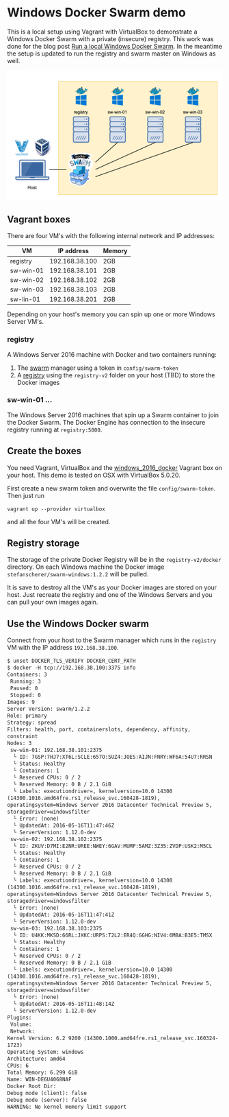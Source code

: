 # Windows Docker Swarm demo

This is a local setup using Vagrant with VirtualBox to demonstrate a Windows Docker Swarm with a private (insecure) registry. This work was done for the blog post [Run a local Windows Docker Swarm](https://stefanscherer.github.io/build-your-local-windows-docker-swarm/). In the meantime the setup is updated to run the registry and swarm master on Windows as well.

![Windows Docker Swarm demo](images/windows_swarm_demo.png)

## Vagrant boxes

There are four VM's with the following internal network and IP addresses:

| VM        | IP address     | Memory |
|-----------|----------------|--------|
| registry  | 192.168.38.100 | 2GB    |
| sw-win-01 | 192.168.38.101 | 2GB    |
| sw-win-02 | 192.168.38.102 | 2GB    |
| sw-win-03 | 192.168.38.103 | 2GB    |
| sw-lin-01 | 192.168.38.201 | 2GB    |

Depending on your host's memory you can spin up one or more Windows Server VM's.

### registry

A Windows Server 2016 machine with Docker and two containers running:

1. The [swarm](https://github.com/StefanScherer/dockerfiles-windows/tree/master/swarm) manager using a token in `config/swarm-token`
2. A [registry](https://github.com/StefanScherer/dockerfiles-windows/tree/master/registry) using the `registry-v2` folder on your host (TBD) to store the Docker images

### sw-win-01 ...

The Windows Server 2016 machines that spin up a Swarm container to join the Docker Swarm.
The Docker Engine has connection to the insecure registry running at `registry:5000`.

## Create the boxes

You need Vagrant, VirtualBox and the [windows_2016_docker](https://github.com/StefanScherer/packer-windows) Vagrant box on your host.
This demo is tested on OSX with VirtualBox 5.0.20.

First create a new swarm token and overwrite the file `config/swarm-token`.
Then just run

```
vagrant up --provider virtualbox
```

and all the four VM's will be created.

## Registry storage

The storage of the private Docker Registry will be in the `registry-v2/docker` directory. On each Windows machine the Docker image `stefanscherer/swarm-windows:1.2.2` will be pulled.

It is save to destroy all the VM's as your Docker images are stored on your host.
Just recreate the registry and one of the Windows Servers and you can pull your own images again.

## Use the Windows Docker swarm

Connect from your host to the Swarm manager which runs in the `registry` VM with the IP address `192.168.38.100`.

```
$ unset DOCKER_TLS_VERIFY DOCKER_CERT_PATH
$ docker -H tcp://192.168.38.100:3375 info
Containers: 3
 Running: 3
 Paused: 0
 Stopped: 0
Images: 9
Server Version: swarm/1.2.2
Role: primary
Strategy: spread
Filters: health, port, containerslots, dependency, affinity, constraint
Nodes: 3
 sw-win-01: 192.168.38.101:2375
  └ ID: 7GSP:7HJ7:XT6L:SCLE:657O:SUZ4:JOES:AIJN:FNRY:WF6A:54U7:RRSN
  └ Status: Healthy
  └ Containers: 1
  └ Reserved CPUs: 0 / 2
  └ Reserved Memory: 0 B / 2.1 GiB
  └ Labels: executiondriver=, kernelversion=10.0 14300 (14300.1016.amd64fre.rs1_release_svc.160428-1819), operatingsystem=Windows Server 2016 Datacenter Technical Preview 5, storagedriver=windowsfilter
  └ Error: (none)
  └ UpdatedAt: 2016-05-16T11:47:46Z
  └ ServerVersion: 1.12.0-dev
 sw-win-02: 192.168.38.102:2375
  └ ID: ZKUV:D7MI:E2NR:UREE:NWEY:6GAV:MUMP:5AMZ:3Z35:ZVDP:USK2:M5CL
  └ Status: Healthy
  └ Containers: 1
  └ Reserved CPUs: 0 / 2
  └ Reserved Memory: 0 B / 2.1 GiB
  └ Labels: executiondriver=, kernelversion=10.0 14300 (14300.1016.amd64fre.rs1_release_svc.160428-1819), operatingsystem=Windows Server 2016 Datacenter Technical Preview 5, storagedriver=windowsfilter
  └ Error: (none)
  └ UpdatedAt: 2016-05-16T11:47:41Z
  └ ServerVersion: 1.12.0-dev
 sw-win-03: 192.168.38.103:2375
  └ ID: U4KK:MKSD:66RL:JXKC:URPS:T2L2:ER4Q:GGHG:NIV4:6MBA:B3E5:TMSX
  └ Status: Healthy
  └ Containers: 1
  └ Reserved CPUs: 0 / 2
  └ Reserved Memory: 0 B / 2.1 GiB
  └ Labels: executiondriver=, kernelversion=10.0 14300 (14300.1016.amd64fre.rs1_release_svc.160428-1819), operatingsystem=Windows Server 2016 Datacenter Technical Preview 5, storagedriver=windowsfilter
  └ Error: (none)
  └ UpdatedAt: 2016-05-16T11:48:14Z
  └ ServerVersion: 1.12.0-dev
Plugins:
 Volume:
 Network:
Kernel Version: 6.2 9200 (14300.1000.amd64fre.rs1_release_svc.160324-1723)
Operating System: windows
Architecture: amd64
CPUs: 6
Total Memory: 6.299 GiB
Name: WIN-DE6U4068NAF
Docker Root Dir:
Debug mode (client): false
Debug mode (server): false
WARNING: No kernel memory limit support
```
